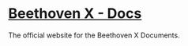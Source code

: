 # [Beethoven X - Docs](https://docs-beta.beets.fi/)

The official website for the Beethoven X Documents.

